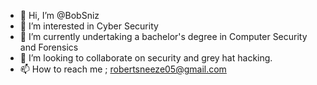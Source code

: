 - 👋 Hi, I’m @BobSniz
- 👀 I’m interested in Cyber Security
- 🌱 I’m currently undertaking a bachelor's degree in 
Computer Security and Forensics 
- 💞️ I’m looking to collaborate on security and grey hat hacking.
- 📫 How to reach me ; robertsneeze05@gmail.com

<!---
BobSniz/BobSniz is a ✨ special ✨ repository because its `README.md` (this file) appears on your GitHub profile.
You can click the Preview link to take a look at your changes.
--->
